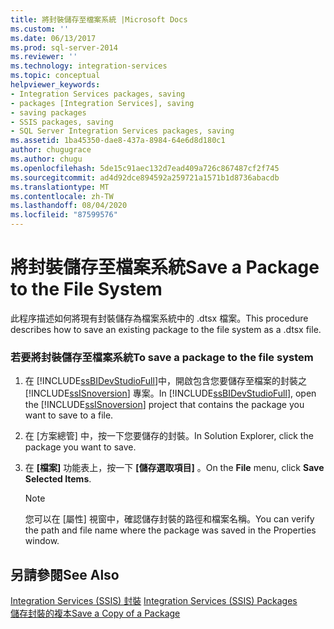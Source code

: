 ```yaml
---
title: 將封裝儲存至檔案系統 |Microsoft Docs
ms.custom: ''
ms.date: 06/13/2017
ms.prod: sql-server-2014
ms.reviewer: ''
ms.technology: integration-services
ms.topic: conceptual
helpviewer_keywords:
- Integration Services packages, saving
- packages [Integration Services], saving
- saving packages
- SSIS packages, saving
- SQL Server Integration Services packages, saving
ms.assetid: 1ba45350-dae8-437a-8984-64e6d8d180c1
author: chugugrace
ms.author: chugu
ms.openlocfilehash: 5de15c91aec132d7ead409a726c867487cf2f745
ms.sourcegitcommit: ad4d92dce894592a259721a1571b1d8736abacdb
ms.translationtype: MT
ms.contentlocale: zh-TW
ms.lasthandoff: 08/04/2020
ms.locfileid: "87599576"
---
```

# <a name="save-a-package-to-the-file-system"></a><span data-ttu-id="43914-102">將封裝儲存至檔案系統</span><span class="sxs-lookup"><span data-stu-id="43914-102">Save a Package to the File System</span></span>
  <span data-ttu-id="43914-103">此程序描述如何將現有封裝儲存為檔案系統中的 .dtsx 檔案。</span><span class="sxs-lookup"><span data-stu-id="43914-103">This procedure describes how to save an existing package to the file system as a .dtsx file.</span></span>  
  
### <a name="to-save-a-package-to-the-file-system"></a><span data-ttu-id="43914-104">若要將封裝儲存至檔案系統</span><span class="sxs-lookup"><span data-stu-id="43914-104">To save a package to the file system</span></span>  
  
1.  <span data-ttu-id="43914-105">在 [!INCLUDE[ssBIDevStudioFull](../includes/ssbidevstudiofull-md.md)]中，開啟包含您要儲存至檔案的封裝之 [!INCLUDE[ssISnoversion](../includes/ssisnoversion-md.md)] 專案。</span><span class="sxs-lookup"><span data-stu-id="43914-105">In [!INCLUDE[ssBIDevStudioFull](../includes/ssbidevstudiofull-md.md)], open the [!INCLUDE[ssISnoversion](../includes/ssisnoversion-md.md)] project that contains the package you want to save to a file.</span></span>  
  
2.  <span data-ttu-id="43914-106">在 [方案總管] 中，按一下您要儲存的封裝。</span><span class="sxs-lookup"><span data-stu-id="43914-106">In Solution Explorer, click the package you want to save.</span></span>  
  
3.  <span data-ttu-id="43914-107">在 **[檔案]** 功能表上，按一下 **[儲存選取項目]** 。</span><span class="sxs-lookup"><span data-stu-id="43914-107">On the **File** menu, click **Save Selected Items**.</span></span>  
  
    > [!NOTE]  
    >  <span data-ttu-id="43914-108">您可以在 [屬性] 視窗中，確認儲存封裝的路徑和檔案名稱。</span><span class="sxs-lookup"><span data-stu-id="43914-108">You can verify the path and file name where the package was saved in the Properties window.</span></span>  
  
## <a name="see-also"></a><span data-ttu-id="43914-109">另請參閱</span><span class="sxs-lookup"><span data-stu-id="43914-109">See Also</span></span>  
 <span data-ttu-id="43914-110">[Integration Services &#40;SSIS&#41; 封裝](../../2014/integration-services/integration-services-ssis-packages.md) </span><span class="sxs-lookup"><span data-stu-id="43914-110">[Integration Services &#40;SSIS&#41; Packages](../../2014/integration-services/integration-services-ssis-packages.md) </span></span>  
 [<span data-ttu-id="43914-111">儲存封裝的複本</span><span class="sxs-lookup"><span data-stu-id="43914-111">Save a Copy of a Package</span></span>](../../2014/integration-services/save-a-copy-of-a-package.md)  
  
  
